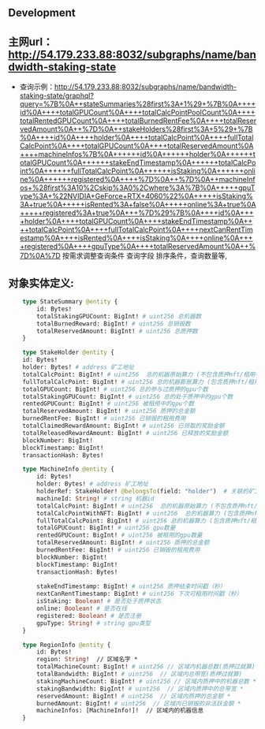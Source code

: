 ## Development

## 主网url：http://54.179.233.88:8032/subgraphs/name/bandwidth-staking-state 
  - 查询示例：http://54.179.233.88:8032/subgraphs/name/bandwidth-staking-state/graphql?query=%7B%0A++stateSummaries%28first%3A+1%29+%7B%0A++++id%0A++++totalGPUCount%0A++++totalCalcPointPoolCount%0A++++totalRentedGPUCount%0A++++totalBurnedRentFee%0A++++totalReservedAmount%0A++%7D%0A++stakeHolders%28first%3A+5%29+%7B%0A++++id%0A++++holder%0A++++totalCalcPoint%0A++++fullTotalCalcPoint%0A++++totalGPUCount%0A++++totalReservedAmount%0A++++machineInfos%7B%0A++++++id%0A++++++holder%0A++++++totalGPUCount%0A++++++stakeEndTimestamp%0A++++++totalCalcPoint%0A++++++fullTotalCalcPoint%0A++++++isStaking%0A++++++online%0A++++++registered%0A++++%7D%0A++%7D%0A++machineInfos+%28first%3A10%2Cskip%3A0%2Cwhere%3A%7B%0A+++++gpuType%3A+%22NVIDIA+GeForce+RTX+4060%22%0A+++++isStaking%3A+true%0A+++++isRented%3A+false%0A+++++online%3A+true%0A+++++registered%3A+true%0A+++%7D%29%7B%0A++++id%0A++++holder%0A++++totalGPUCount%0A++++stakeEndTimestamp%0A++++totalCalcPoint%0A++++fullTotalCalcPoint%0A++++nextCanRentTimestamp%0A++++isRented%0A++++isStaking%0A++++online%0A++++registered%0A++++gpuType%0A++++totalReservedAmount%0A++%7D%0A%7D
    按需求调整查询条件 查询字段 排序条件，查询数量等,

## 对象实体定义:

```graphql
    type StateSummary @entity {
        id: Bytes!
        totalStakingGPUCount: BigInt! # uint256 总机器数
        totalBurnedReward: BigInt! # uint256 总销毁数
        totalReservedAmount: BigInt! # uint256 总质押数
    }

```

```graphql
    type StakeHolder @entity {
    id: Bytes!
    holder: Bytes! # address 矿工地址
    totalCalcPoint: BigInt! # uint256  总的机器原始算力 (不包含质押nft/租用等行为 对算力的增幅)
    fullTotalCalcPoint: BigInt! # uint256 总的机器膨胀算力 (包含质押nft/租用等行为 对算力的增幅)
    totalGPUCount: BigInt! # uint256 总的参与过质押的gpu个数
    totalStakingGPUCount: BigInt! # uint256 总的处于质押中的gpu个数
    rentedGPUCount: BigInt! # uint256 被租用中的gpu个数
    totalReservedAmount: BigInt! # uint256 质押的总金额
    burnedRentFee: BigInt! # uint256 已销毁的租用费用
    totalClaimedRewardAmount: BigInt! # uint256 已领取的奖励金额
    totalReleasedRewardAmount: BigInt! # uint256 已释放的奖励金额
    blockNumber: BigInt!
    blockTimestamp: BigInt!
    transactionHash: Bytes!
```

```graphql
    type MachineInfo @entity {
        id: Bytes!
        holder: Bytes! # address 矿工地址
        holderRef: StakeHolder! @belongsTo(field: "holder")  # 关联的矿工对象
        machineId: String! # string 机器id
        totalCalcPoint: BigInt! # uint256  总的机器原始算力 (不包含质押nft/租用等行为 对算力的增幅)
        totalCalcPointWithNFT: BigInt! # uint256  总的机器算力 (包含质押nft 对算力的增幅)
        fullTotalCalcPoint: BigInt! # uint256 总的机器算力 (包含质押nft/租用等行为 对算力的增幅)
        totalGPUCount: BigInt! # uint256 gpu数量
        rentedGPUCount: BigInt! # uint256 被租用的gpu数量
        totalReservedAmount: BigInt! # uint256 质押的总金额
        burnedRentFee: BigInt! # uint256 已销毁的租用费用
        blockNumber: BigInt!
        blockTimestamp: BigInt!
        transactionHash: Bytes!
        
        stakeEndTimestamp: BigInt! # uint256 质押结束时间戳（秒）
        nextCanRentTimestamp: BigInt! # uint256 下次可租用时间戳（秒）
        isStaking: Boolean! # 是否处于质押状态
        online: Boolean! # 是否在线
        registered: Boolean! # 是否注册
        gpuType: String! # string gpu类型
    }
```

```graphql
    type RegionInfo @entity {
        id: Bytes!
        region: String!  // 区域名字 *
        totalMachineCount: BigInt! # uint256 // 区域内机器总数(质押过就算)
        totalBandwidth: BigInt! # uint256  // 区域内总带宽(质押过就算)
        stakingMachineCount: BigInt! # uint256 // 区域内质押中的机器总数 *
        stakingBandwidth: BigInt! # uint256  // 区域内质押中的总带宽 *
        reservedAmount: BigInt! # uint256  // 区域内质押的总金额 *
        burnedAmount: BigInt! # uint256  // 区域内已销毁的非活跃金额 *
        machineInfos: [MachineInfo!]!  // 区域内的机器信息
    }



```